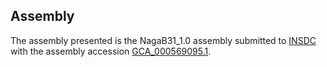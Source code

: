 

Assembly
--------

The assembly presented is the NagaB31\_1.0 assembly submitted to
[INSDC](http://www.insdc.org) with the assembly accession
[GCA\_000569095.1](http://www.ebi.ac.uk/ena/data/view/GCA_000569095.1).
